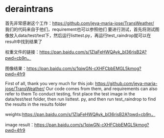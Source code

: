 # deraintrans
首先非常感谢这个工作：https://github.com/jeya-maria-jose/TransWeather/
我们的代码来自于他们，requirement也可以参照他们
要进行测试，首先将测试图像放入data/test/test下，然后运行listtest.py，再运行test_raindrop就可以在result中找到结果了

权重文件的链接：https://pan.baidu.com/s/1ZIaFeHWQAyk_bI36risB2A?pwd=cb9n，

图像结果：https://pan.baidu.com/s/1qjwGN-cXHFCbbEMGL5kmog?pwd=4fr9



First of all, thank you very much for this job: https://github.com/jeya-maria-jose/TransWeather/ 
Our code comes from them, and requirements can also refer to them
To conduct testing, first place the test image in the data/test/test folder, then run listtest. py, and then run test_raindrop to find the results in the results folder

weights:https://pan.baidu.com/s/1ZIaFeHWQAyk_bI36risB2A?pwd=cb9n，

image result：https://pan.baidu.com/s/1qjwGN-cXHFCbbEMGL5kmog?pwd=4fr9
